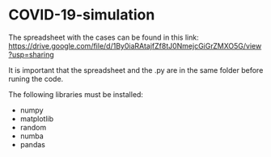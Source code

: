 # COVID-19-simulation

The spreadsheet with the cases can be found in this link: 
https://drive.google.com/file/d/1By0iaRAtajfZf8tJ0NmejcGiGrZMXO5G/view?usp=sharing


It is important that the spreadsheet and the .py are in the same folder before runing the code. 

The following libraries must be installed: 
 - numpy 
 - matplotlib
 - random
 - numba 
 - pandas 
